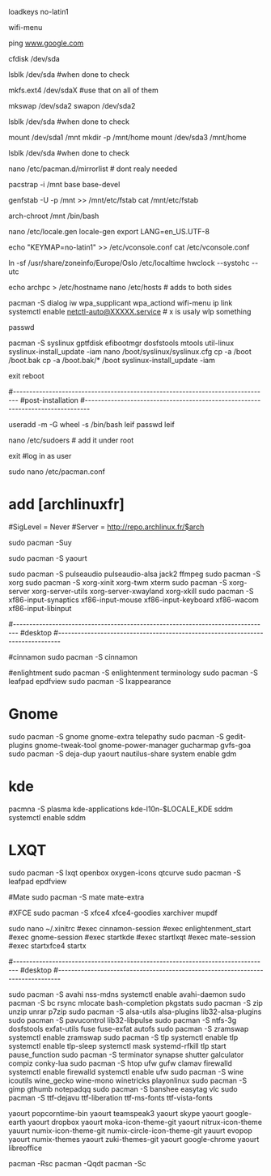 
loadkeys no-latin1

wifi-menu

ping www.google.com

cfdisk /dev/sda

lsblk /dev/sda #when done to check 

mkfs.ext4 /dev/sdaX #use that on all of them

mkswap /dev/sda2
swapon /dev/sda2

lsblk /dev/sda #when done to check 

mount /dev/sda1 /mnt
mkdir -p /mnt/home
mount /dev/sda3 /mnt/home

lsblk /dev/sda #when done to check 

nano /etc/pacman.d/mirrorlist # dont realy needed

pacstrap -i /mnt base base-devel

genfstab -U -p /mnt >> /mnt/etc/fstab
cat /mnt/etc/fstab

arch-chroot /mnt /bin/bash

nano /etc/locale.gen
locale-gen
export LANG=en_US.UTF-8

echo "KEYMAP=no-latin1" >> /etc/vconsole.conf 
cat /etc/vconsole.conf

ln -sf /usr/share/zoneinfo/Europe/Oslo /etc/localtime
hwclock --systohc --utc

echo archpc > /etc/hostname
nano /etc/hosts                # adds to both sides

pacman -S dialog iw wpa_supplicant wpa_actiond
wifi-menu
ip link
systemctl enable netctl-auto@XXXXX.service   # x is usaly wlp something

passwd

pacman -S syslinux gptfdisk efibootmgr dosfstools mtools util-linux
syslinux-install_update -iam
nano /boot/syslinux/syslinux.cfg
cp -a /boot /boot.bak
cp -a /boot.bak/* /boot
syslinux-install_update -iam

exit
reboot

#-------------------------------------------------------------------------------
#post-installation
#-------------------------------------------------------------------------------

useradd -m -G wheel -s /bin/bash leif
passwd leif

nano /etc/sudoers   # add it under root

exit
#log in as user

sudo nano /etc/pacman.conf 
# add [archlinuxfr] 
#SigLevel = Never 
#Server = http://repo.archlinux.fr/$arch

sudo pacman -Suy

sudo pacman -S yaourt

sudo pacman -S pulseaudio pulseaudio-alsa jack2 ffmpeg 
sudo pacman -S xorg
sudo pacman -S xorg-xinit xorg-twm xterm
sudo pacman -S xorg-server xorg-server-utils xorg-server-xwayland xorg-xkill
sudo pacman -S xf86-input-synaptics xf86-input-mouse xf86-input-keyboard xf86-wacom xf86-input-libinput

#-------------------------------------------------------------------------------
#desktop
#-------------------------------------------------------------------------------

#cinnamon
sudo pacman -S cinnamon

#enlightment
sudo pacman -S enlightenment terminology
sudo pacman -S leafpad epdfview
sudo pacman -S lxappearance

# Gnome
sudo pacman -S gnome gnome-extra telepathy 
sudo pacman -S gedit-plugins gnome-tweak-tool gnome-power-manager gucharmap gvfs-goa
sudo pacman -S deja-dup
yaourt nautilus-share
system enable gdm

# kde
pacmna -S plasma kde-applications kde-l10n-$LOCALE_KDE sddm
systemctl enable sddm

# LXQT
sudo pacman -S lxqt openbox oxygen-icons qtcurve
sudo pacman -S leafpad epdfview
	  
#Mate
sudo pacman -S mate mate-extra
	  
#XFCE
sudo pacman -S xfce4 xfce4-goodies xarchiver mupdf



	  
sudo nano ~/.xinitrc
#exec cinnamon-session
#exec enlightenment_start
#exec gnome-session
#exec startkde
#exec startlxqt
#exec mate-session
#exec startxfce4
startx

#-------------------------------------------------------------------------------
#desktop
#-------------------------------------------------------------------------------


sudo pacman -S avahi nss-mdns
systemctl enable avahi-daemon
sudo pacman -S bc rsync mlocate bash-completion pkgstats
sudo pacman -S zip unzip unrar p7zip
sudo pacman -S alsa-utils alsa-plugins lib32-alsa-plugins
sudo pacman -S pavucontrol lib32-libpulse
sudo pacman -S ntfs-3g dosfstools exfat-utils fuse fuse-exfat autofs
sudo pacman -S zramswap
systemctl enable zramswap
sudo pacman -S tlp
systemctl enable tlp
systemctl enable tlp-sleep
systemctl mask systemd-rfkill
tlp start
pause_function
sudo pacman -S terminator synapse shutter galculator compiz conky-lua
sudo pacman -S htop ufw gufw clamav firewalld
systemctl enable firewalld
systemctl enable ufw
sudo pacman -S wine icoutils wine_gecko wine-mono winetricks playonlinux
sudo pacman -S gimp gthumb notepadqq
sudo pacman -S banshee easytag vlc
sudo pacman -S ttf-dejavu ttf-liberation ttf-ms-fonts ttf-vista-fonts


yaourt popcorntime-bin
yaourt teamspeak3
yaourt skype
yaourt google-earth
yaourt dropbox
yaourt moka-icon-theme-git
yaourt nitrux-icon-theme
yauurt numix-icon-theme-git numix-circle-icon-theme-git
yauurt evopop 
yaourt numix-themes
yaourt zuki-themes-git
yaourt google-chrome
yaourt libreoffice

pacman -Rsc
pacman -Qqdt
pacman -Sc

